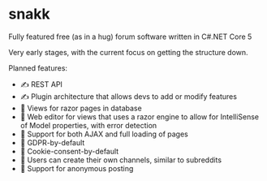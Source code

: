 # snakk
Fully featured free (as in a hug) forum software written in C#.NET Core 5

Very early stages, with the current focus on getting the structure down.

Planned features:

- :writing_hand: REST API 
- :writing_hand: Plugin architecture that allows devs to add or modify features
- :pray: Views for razor pages in database
- :pray: Web editor for views that uses a razor engine to allow for IntelliSense of Model properties, with error detection
- :pinching_hand: Support for both AJAX and full loading of pages
- :pinching_hand: GDPR-by-default
- :pinching_hand: Cookie-consent-by-default
- :pinching_hand: Users can create their own channels, similar to subreddits
- :pinching_hand: Support for anonymous posting
